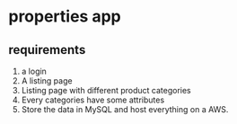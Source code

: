 # properties app

## requirements

1. a login
2. A listing page
3. Listing page with different product categories
4. Every categories have some attributes
5. Store the data in MySQL and host everything on a AWS.
<!-- mysql -uadmin -p 5AzmLmnls9Eh  -->
